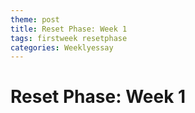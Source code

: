 ```yaml
---
theme: post
title: Reset Phase: Week 1
tags: firstweek resetphase
categories: Weeklyessay
---
```


# Reset Phase: Week 1

